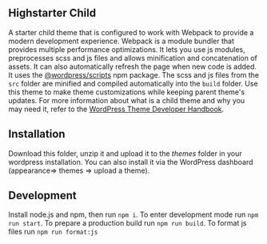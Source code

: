 ## Highstarter Child

A starter child theme that is configured to work with Webpack to provide a modern development experience. Webpack is a module bundler that provides multiple performance optimizations. It lets you use js modules, preprocesses scss and js files and allows minification and concatenation of assets. It can also automatically refresh the page when new code is added. It uses the [@wordpress/scripts](https://developer.wordpress.org/block-editor/reference-guides/packages/packages-scripts/) npm package. The scss and js files from the `src` folder are minified and compiled automatically into the `build` folder. Use this theme to make theme customizations while keeping parent theme's updates. 
For more information about what is a child theme and why you may need it, refer to the [WordPress Theme Developer Handbook](https://developer.wordpress.org/themes/advanced-topics/child-themes/).

## Installation

Download this folder, unzip it and upload it to the *themes* folder in your wordpress installation. 
You can also install it via the WordPress dashboard (appearance=> themes => upload a theme).

## Development

Install node.js and npm, then run `npm i`. To enter development mode run `npm run start`. To prepare a production build run `npm run build`. To format js files run `npm run format:js`